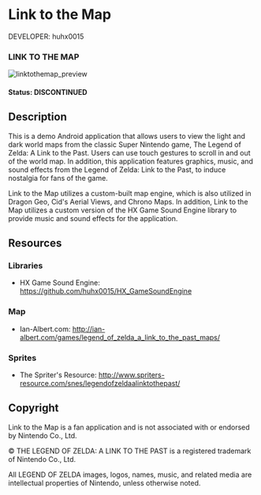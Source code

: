 Link to the Map
=================

DEVELOPER: huhx0015

### LINK TO THE MAP
![linktothemap_preview](https://cloud.githubusercontent.com/assets/1645482/16185724/d53f8798-367a-11e6-9262-59d6208e08bc.gif)

#### Status: DISCONTINUED

## Description

This is a demo Android application that allows users to view the light and dark world maps from the classic Super Nintendo game, The Legend of Zelda: A Link to the Past. Users can use touch gestures to scroll in and out of the world map. In addition, this application features graphics, music, and sound effects from the Legend of Zelda: Link to the Past, to induce nostalgia for fans of the game.

Link to the Map utilizes a custom-built map engine, which is also utilized in Dragon Geo, Cid's Aerial Views, and Chrono Maps. In addition, Link to the Map utilizes a custom version of the HX Game Sound Engine library to provide music and sound effects for the application.

## Resources

### Libraries

* HX Game Sound Engine: https://github.com/huhx0015/HX_GameSoundEngine

### Map

* Ian-Albert.com: http://ian-albert.com/games/legend_of_zelda_a_link_to_the_past_maps/

### Sprites

* The Spriter's Resource: http://www.spriters-resource.com/snes/legendofzeldaalinktothepast/

## Copyright

Link to the Map is a fan application and is not associated with or endorsed by Nintendo Co., Ltd.

© THE LEGEND OF ZELDA: A LINK TO THE PAST is a registered trademark of Nintendo Co., Ltd.

All LEGEND OF ZELDA images, logos, names, music, and related media are intellectual properties of Nintendo, unless otherwise noted.
